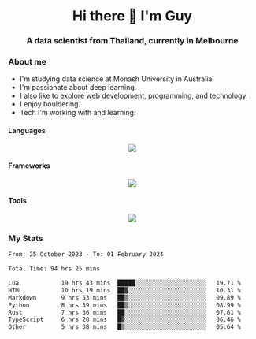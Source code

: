 <h1 align="center">Hi there 👋 I'm Guy</h1>
<h3 align="center">A data scientist from Thailand, currently in Melbourne</h3>

### About me

- I'm studying data science at Monash University in Australia.
- I'm passionate about deep learning.
- I also like to explore web development, programming, and technology.
- I enjoy bouldering.
- Tech I'm working with and learning:

#### Languages

<div align="center">
    <img src="https://skillicons.dev/icons?i=py,ts,js,html,css,rust" />
</div>

#### Frameworks

<div align="center">
    <img src="https://skillicons.dev/icons?i=pytorch,tensorflow,fastapi,react" /><br>
</div>

#### Tools

<div align="center">
    <img src="https://skillicons.dev/icons?i=postgres,redis,docker" /><br>
</div>

### My Stats

<!--START_SECTION:waka-->

```txt
From: 25 October 2023 - To: 01 February 2024

Total Time: 94 hrs 25 mins

Lua            19 hrs 43 mins  █████░░░░░░░░░░░░░░░░░░░░   19.71 %
HTML           10 hrs 19 mins  ██▓░░░░░░░░░░░░░░░░░░░░░░   10.31 %
Markdown       9 hrs 53 mins   ██▒░░░░░░░░░░░░░░░░░░░░░░   09.89 %
Python         8 hrs 59 mins   ██▒░░░░░░░░░░░░░░░░░░░░░░   08.99 %
Rust           7 hrs 36 mins   ██░░░░░░░░░░░░░░░░░░░░░░░   07.61 %
TypeScript     6 hrs 28 mins   █▓░░░░░░░░░░░░░░░░░░░░░░░   06.46 %
Other          5 hrs 38 mins   █▒░░░░░░░░░░░░░░░░░░░░░░░   05.64 %
```

<!--END_SECTION:waka-->
